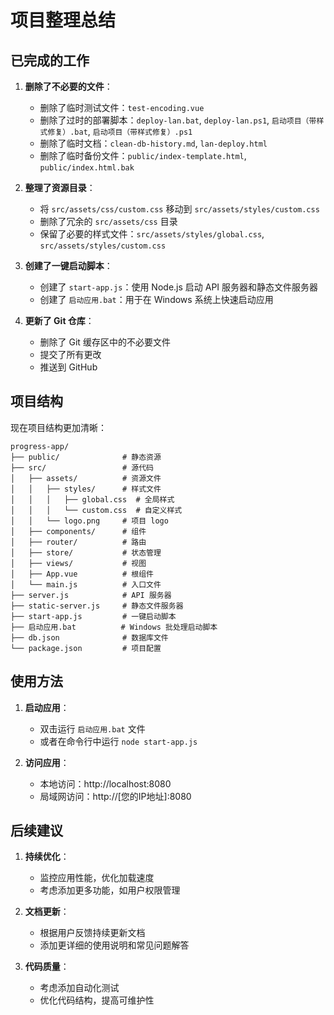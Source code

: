 # 项目整理总结

## 已完成的工作

1. **删除了不必要的文件**：
   - 删除了临时测试文件：`test-encoding.vue`
   - 删除了过时的部署脚本：`deploy-lan.bat`, `deploy-lan.ps1`, `启动项目（带样式修复）.bat`, `启动项目（带样式修复）.ps1`
   - 删除了临时文档：`clean-db-history.md`, `lan-deploy.html`
   - 删除了临时备份文件：`public/index-template.html`, `public/index.html.bak`

2. **整理了资源目录**：
   - 将 `src/assets/css/custom.css` 移动到 `src/assets/styles/custom.css`
   - 删除了冗余的 `src/assets/css` 目录
   - 保留了必要的样式文件：`src/assets/styles/global.css`, `src/assets/styles/custom.css`

3. **创建了一键启动脚本**：
   - 创建了 `start-app.js`：使用 Node.js 启动 API 服务器和静态文件服务器
   - 创建了 `启动应用.bat`：用于在 Windows 系统上快速启动应用

4. **更新了 Git 仓库**：
   - 删除了 Git 缓存区中的不必要文件
   - 提交了所有更改
   - 推送到 GitHub

## 项目结构

现在项目结构更加清晰：

```
progress-app/
├── public/              # 静态资源
├── src/                 # 源代码
│   ├── assets/          # 资源文件
│   │   ├── styles/      # 样式文件
│   │   │   ├── global.css  # 全局样式
│   │   │   └── custom.css  # 自定义样式
│   │   └── logo.png     # 项目 logo
│   ├── components/      # 组件
│   ├── router/          # 路由
│   ├── store/           # 状态管理
│   ├── views/           # 视图
│   ├── App.vue          # 根组件
│   └── main.js          # 入口文件
├── server.js            # API 服务器
├── static-server.js     # 静态文件服务器
├── start-app.js         # 一键启动脚本
├── 启动应用.bat          # Windows 批处理启动脚本
├── db.json              # 数据库文件
└── package.json         # 项目配置
```

## 使用方法

1. **启动应用**：
   - 双击运行 `启动应用.bat` 文件
   - 或者在命令行中运行 `node start-app.js`

2. **访问应用**：
   - 本地访问：http://localhost:8080
   - 局域网访问：http://[您的IP地址]:8080

## 后续建议

1. **持续优化**：
   - 监控应用性能，优化加载速度
   - 考虑添加更多功能，如用户权限管理

2. **文档更新**：
   - 根据用户反馈持续更新文档
   - 添加更详细的使用说明和常见问题解答

3. **代码质量**：
   - 考虑添加自动化测试
   - 优化代码结构，提高可维护性
